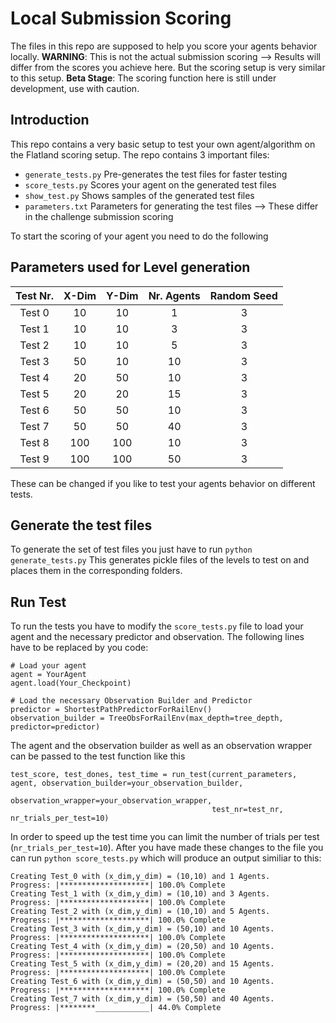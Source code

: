 # Local Submission Scoring

The files in this repo are supposed to help you score your agents behavior locally.
**WARNING**: This is not the actual submission scoring --> Results will differ from the scores you achieve here. But the scoring setup is very similar to this setup.
**Beta Stage**: The scoring function here is still under development, use with caution.

## Introduction
This repo contains a very basic setup to test your own agent/algorithm on the Flatland scoring setup.
The repo contains 3 important files:

- `generate_tests.py` Pre-generates the test files for faster testing
- `score_tests.py` Scores your agent on the generated test files
- `show_test.py` Shows samples of the generated test files
- `parameters.txt` Parameters for generating the test files --> These differ in the challenge submission scoring

To start the scoring of your agent you need to do the following

## Parameters used for Level generation

| Test Nr.  | X-Dim  | Y-Dim  | Nr. Agents  | Random Seed  |
|:---------:|:------:|:------:|:-----------:|:------------:|
| Test 0      | 10 | 10 | 1 | 3 |
| Test 1      | 10 | 10 | 3 | 3 |
| Test 2      | 10 | 10 | 5 | 3 |
| Test 3      | 50 | 10 | 10 | 3 |
| Test 4      | 20 | 50 | 10 | 3 |
| Test 5      | 20 | 20 | 15 | 3 |
| Test 6      | 50 | 50 | 10 | 3 |
| Test 7      | 50 | 50 | 40 | 3 |
| Test 8      | 100 | 100 | 10 | 3 |
| Test 9      | 100 | 100 | 50 | 3 |

These can be changed if you like to test your agents behavior on different tests.

## Generate the test files
To generate the set of test files you just have to run `python generate_tests.py`
This generates pickle files of the levels to test on and places them in the corresponding folders.

## Run Test
To run the tests you have to modify the `score_tests.py` file to load your agent and the necessary predictor and observation.
The following lines have to be replaced by you code:

```
# Load your agent
agent = YourAgent
agent.load(Your_Checkpoint)

# Load the necessary Observation Builder and Predictor
predictor = ShortestPathPredictorForRailEnv()
observation_builder = TreeObsForRailEnv(max_depth=tree_depth, predictor=predictor)
```

The agent and the observation builder as well as an observation wrapper can be passed to the test function like this

```
test_score, test_dones, test_time = run_test(current_parameters, agent, observation_builder=your_observation_builder,
                                             observation_wrapper=your_observation_wrapper,
                                             test_nr=test_nr, nr_trials_per_test=10)
```

In order to speed up the test time you can limit the number of trials per test (`nr_trials_per_test=10`). After you have made these changes to the file you can run `python score_tests.py` which will produce an output similiar to this:

```
Creating Test_0 with (x_dim,y_dim) = (10,10) and 1 Agents.
Progress: |********************| 100.0% Complete 
Creating Test_1 with (x_dim,y_dim) = (10,10) and 3 Agents.
Progress: |********************| 100.0% Complete 
Creating Test_2 with (x_dim,y_dim) = (10,10) and 5 Agents.
Progress: |********************| 100.0% Complete 
Creating Test_3 with (x_dim,y_dim) = (50,10) and 10 Agents.
Progress: |********************| 100.0% Complete 
Creating Test_4 with (x_dim,y_dim) = (20,50) and 10 Agents.
Progress: |********************| 100.0% Complete 
Creating Test_5 with (x_dim,y_dim) = (20,20) and 15 Agents.
Progress: |********************| 100.0% Complete 
Creating Test_6 with (x_dim,y_dim) = (50,50) and 10 Agents.
Progress: |********************| 100.0% Complete 
Creating Test_7 with (x_dim,y_dim) = (50,50) and 40 Agents.
Progress: |********____________| 44.0% Complete
```